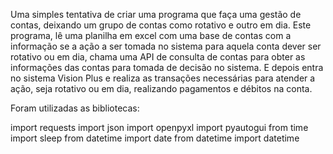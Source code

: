 Uma simples tentativa de criar uma programa que faça uma gestão de contas, deixando um grupo de contas como rotativo e outro em dia.
Este programa, lê uma planilha em excel com uma base de contas com a informação se a ação a ser tomada no sistema para aquela conta dever ser rotativo ou em dia, 
chama uma API de consulta de contas para obter as informações das contas para tomada de decisão no sistema.  E depois entra no sistema Vision Plus e realiza as transações 
necessárias para atender a ação, seja rotativo ou em dia, realizando pagamentos e débitos na conta.

Foram utilizadas as bibliotecas: 

import requests
import json
import openpyxl
import pyautogui
from time import sleep
from datetime import date
from datetime import datetime
